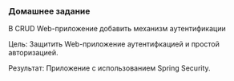 ﻿### Домашнее задание

В CRUD Web-приложение добавить механизм аутентификации

Цель: Защитить Web-приложение аутентифкацией и простой авторизацией.

Результат: Приложение с использованием Spring Security.
